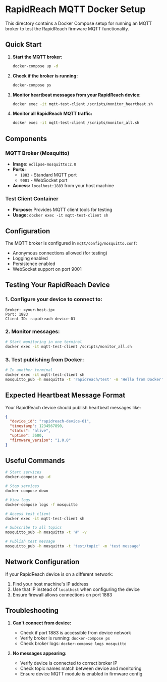# RapidReach MQTT Docker Setup

This directory contains a Docker Compose setup for running an MQTT broker to test the RapidReach firmware MQTT functionality.

## Quick Start

1. **Start the MQTT broker:**
   ```bash
   docker-compose up -d
   ```

2. **Check if the broker is running:**
   ```bash
   docker-compose ps
   ```

3. **Monitor heartbeat messages from your RapidReach device:**
   ```bash
   docker exec -it mqtt-test-client /scripts/monitor_heartbeat.sh
   ```

4. **Monitor all RapidReach MQTT traffic:**
   ```bash
   docker exec -it mqtt-test-client /scripts/monitor_all.sh
   ```

## Components

### MQTT Broker (Mosquitto)
- **Image:** `eclipse-mosquitto:2.0`
- **Ports:** 
  - `1883` - Standard MQTT port
  - `9001` - WebSocket port
- **Access:** `localhost:1883` from your host machine

### Test Client Container
- **Purpose:** Provides MQTT client tools for testing
- **Usage:** `docker exec -it mqtt-test-client sh`

## Configuration

The MQTT broker is configured in `mqtt/config/mosquitto.conf`:
- Anonymous connections allowed (for testing)
- Logging enabled
- Persistence enabled
- WebSocket support on port 9001

## Testing Your RapidReach Device

### 1. Configure your device to connect to:
```
Broker: <your-host-ip>
Port: 1883
Client ID: rapidreach-device-01
```

### 2. Monitor messages:
```bash
# Start monitoring in one terminal
docker exec -it mqtt-test-client /scripts/monitor_all.sh
```

### 3. Test publishing from Docker:
```bash
# In another terminal
docker exec -it mqtt-test-client sh
mosquitto_pub -h mosquitto -t 'rapidreach/test' -m 'Hello from Docker'
```

## Expected Heartbeat Message Format

Your RapidReach device should publish heartbeat messages like:
```json
{
  "device_id": "rapidreach-device-01",
  "timestamp": 1234567890,
  "status": "alive",
  "uptime": 3600,
  "firmware_version": "1.0.0"
}
```

## Useful Commands

```bash
# Start services
docker-compose up -d

# Stop services  
docker-compose down

# View logs
docker-compose logs -f mosquitto

# Access test client
docker exec -it mqtt-test-client sh

# Subscribe to all topics
mosquitto_sub -h mosquitto -t '#' -v

# Publish test message
mosquitto_pub -h mosquitto -t 'test/topic' -m 'test message'
```

## Network Configuration

If your RapidReach device is on a different network:
1. Find your host machine's IP address
2. Use that IP instead of `localhost` when configuring the device
3. Ensure firewall allows connections on port 1883

## Troubleshooting

1. **Can't connect from device:**
   - Check if port 1883 is accessible from device network
   - Verify broker is running: `docker-compose ps`
   - Check broker logs: `docker-compose logs mosquitto`

2. **No messages appearing:**
   - Verify device is connected to correct broker IP
   - Check topic names match between device and monitoring
   - Ensure device MQTT module is enabled in firmware config
